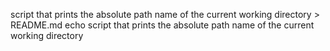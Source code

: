  script that prints the absolute path name of the current working directory >  README.md 
echo  script that prints the absolute path name of the current working directory
